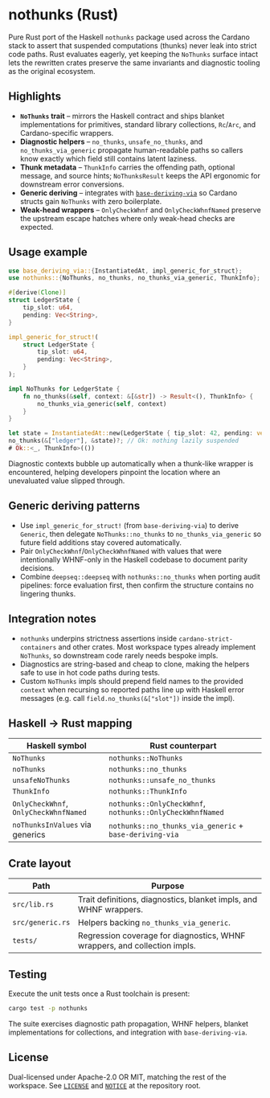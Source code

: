 # nothunks (Rust)

Pure Rust port of the Haskell `nothunks` package used across the Cardano stack
to assert that suspended computations (thunks) never leak into strict code
paths. Rust evaluates eagerly, yet keeping the `NoThunks` surface intact lets
the rewritten crates preserve the same invariants and diagnostic tooling as the
original ecosystem.

## Highlights

- **`NoThunks` trait** – mirrors the Haskell contract and ships blanket
  implementations for primitives, standard library collections, `Rc`/`Arc`, and
  Cardano-specific wrappers.
- **Diagnostic helpers** – `no_thunks`, `unsafe_no_thunks`, and
  `no_thunks_via_generic` propagate human-readable paths so callers know exactly
  which field still contains latent laziness.
- **Thunk metadata** – `ThunkInfo` carries the offending path, optional message,
  and source hints; `NoThunksResult` keeps the API ergonomic for downstream
  error conversions.
- **Generic deriving** – integrates with
  [`base-deriving-via`](../base-deriving-via/README.md) so Cardano structs gain
  `NoThunks` with zero boilerplate.
- **Weak-head wrappers** – `OnlyCheckWhnf` and `OnlyCheckWhnfNamed` preserve the
  upstream escape hatches where only weak-head checks are expected.

## Usage example

```rust
use base_deriving_via::{InstantiatedAt, impl_generic_for_struct};
use nothunks::{NoThunks, no_thunks, no_thunks_via_generic, ThunkInfo};

#[derive(Clone)]
struct LedgerState {
    tip_slot: u64,
    pending: Vec<String>,
}

impl_generic_for_struct!(
    struct LedgerState {
        tip_slot: u64,
        pending: Vec<String>,
    }
);

impl NoThunks for LedgerState {
    fn no_thunks(&self, context: &[&str]) -> Result<(), ThunkInfo> {
        no_thunks_via_generic(self, context)
    }
}

let state = InstantiatedAt::new(LedgerState { tip_slot: 42, pending: vec!["tx1".into()] });
no_thunks(&["ledger"], &state)?; // Ok: nothing lazily suspended
# Ok::<_, ThunkInfo>(())
```

Diagnostic contexts bubble up automatically when a thunk-like wrapper is
encountered, helping developers pinpoint the location where an unevaluated value
slipped through.

## Generic deriving patterns

- Use `impl_generic_for_struct!` (from `base-deriving-via`) to derive
  `Generic`, then delegate `NoThunks::no_thunks` to `no_thunks_via_generic` so
  future field additions stay covered automatically.
- Pair `OnlyCheckWhnf`/`OnlyCheckWhnfNamed` with values that were intentionally
  WHNF-only in the Haskell codebase to document parity decisions.
- Combine `deepseq::deepseq` with `nothunks::no_thunks` when porting audit
  pipelines: force evaluation first, then confirm the structure contains no
  lingering thunks.

## Integration notes

- `nothunks` underpins strictness assertions inside `cardano-strict-containers`
  and other crates. Most workspace types already implement `NoThunks`, so
  downstream code rarely needs bespoke impls.
- Diagnostics are string-based and cheap to clone, making the helpers safe to
  use in hot code paths during tests.
- Custom `NoThunks` impls should prepend field names to the provided `context`
  when recursing so reported paths line up with Haskell error messages (e.g.
  call `field.no_thunks(&["slot"])` inside the impl).

## Haskell → Rust mapping

| Haskell symbol | Rust counterpart |
|----------------|------------------|
| `NoThunks` | `nothunks::NoThunks` |
| `noThunks` | `nothunks::no_thunks` |
| `unsafeNoThunks` | `nothunks::unsafe_no_thunks` |
| `ThunkInfo` | `nothunks::ThunkInfo` |
| `OnlyCheckWhnf`, `OnlyCheckWhnfNamed` | `nothunks::OnlyCheckWhnf`, `nothunks::OnlyCheckWhnfNamed` |
| `noThunksInValues` via generics | `nothunks::no_thunks_via_generic` + `base-deriving-via` |

## Crate layout

| Path | Purpose |
|------|---------|
| `src/lib.rs` | Trait definitions, diagnostics, blanket impls, and WHNF wrappers. |
| `src/generic.rs` | Helpers backing `no_thunks_via_generic`. |
| `tests/` | Regression coverage for diagnostics, WHNF wrappers, and collection impls. |

## Testing

Execute the unit tests once a Rust toolchain is present:

```bash
cargo test -p nothunks
```

The suite exercises diagnostic path propagation, WHNF helpers, blanket
implementations for collections, and integration with `base-deriving-via`.

## License

Dual-licensed under Apache-2.0 OR MIT, matching the rest of the workspace. See
[`LICENSE`](../LICENSE) and [`NOTICE`](../NOTICE) at the repository root.
